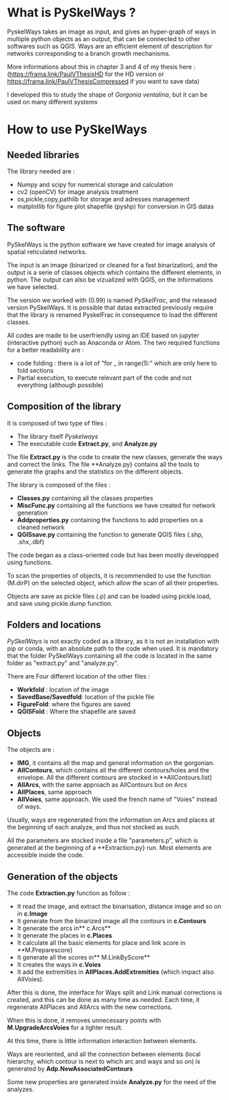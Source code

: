 # What is PySkelWays ?

PyskelWays takes an image as input, and gives an hyper-graph of ways in multiple python objects as an output, that can be connected to other softwares such as QGIS.
Ways are an efficient element of description for networks corresponding to a branch growth mechanisms. 

More informations about this in chapter 3 and 4 of my thesis here : (https://frama.link/PaulVThesisHD for the HD version or https://frama.link/PaulVThesisCompressed if you want to save data)

I developed this to study the shape of *Gorgonia ventalina*, but it can be used on many different systems

# How to use PySkelWays

## Needed libraries

The library needed are :
- Numpy and scipy for numerical storage and calculation
- cv2 (openCV) for image analysis treatment
- os,pickle,copy,pathlib for storage and adresses management
- matplotlib for figure plot
 shapefile (pyshp) for conversion in GIS datas


## The software

PySkelWays is the python software we have created for image analysis of spatial reticulated networks. 

The input is an image (binarized or cleaned for a fast binarization), and the output is a serie of classes objects which contains the different elements, in python. The output can also be vizualized with QGIS, on the informations we have selected. 

The version we worked with (0.99) is named *PySkelFrac*, and the released version PySkelWays. It is possible that datas extracted previously require that the library is renamed PyskelFrac in consequence to load the different classes. 

All codes are made to be userfriendly using an IDE based on jupyter (interactive python) such as Anaconda or Atom. The two required functions for a better readability are : 


- code folding : there is a lot of "for $\_$ in range(1):" which are only here to fold sections
- Partial execution, to execute relevant part of the code and not everything (although possible)


## Composition of the library

It is composed of two type of files :


- The library itself *Pyskelways*
- The executable code **Extract.py**, and **Analyze.py**


The file **Extract.py** is the code to create the new classes, generate the ways and correct the links. The file **Analyze.py} contains all the tools to generate the graphs and the statistics on the different objects.

The library is composed of the files : 


- **Classes.py** containing all the classes properties
- **MiscFunc.py** containing all the functions we have created for network generation
- **Addproperties.py** containing the functions to add properties on a cleaned network
- **QGISsave.py** containing the function to generate QGIS files (.shp, .shx,.dbf)


The code began as a class-oriented code but has been mostly developped using functions. 

To scan the properties of objects, it is recommended to use the function (M.dirP) on the selected object, which allow the scan of all their properties. 

Objects are save as pickle files (.p) and can be loaded using pickle.load, and save using pickle.dump function. 

## Folders and locations

*PySkelWays* is not exactly coded as a library, as it is not an installation with pip or conda, with an absolute path to the code when used. 
It is mandatory that the folder PySkelWays containing all the code is located in the same folder as "extract.py" and "analyze.py". 

There are Four different location of the other files : 

- **Workfold** : location of the image
- **SavedBase/Savedfold**: location of the pickle file
- **FigureFold**: where the figures are saved
- **QGISFold** : Where the shapefile are saved


## Objects

The objects are : 

- **IMG**, it contains all the map and general information on the gorgonian. 
- **AllContours**, which contains all the different contours/holes and the envelope. All the different contours are stocked in **AllContours.list}
- **AllArcs**, with the same approach as AllContours but on Arcs
- **AllPlaces**, same approach
- **AllVoies**, same approach. We used the french name of "Voies" instead of ways.


Usually, ways are regenerated from the information on Arcs and places at the beginning of each analyze, and thus not stocked as such. 


All the parameters are stocked inside a file "parameters.p", which is generated at the beginning of a **Extraction.py} run. Most elements are accessible inside the code. 

## Generation of the objects

The code **Extraction.py** function as follow : 


- It read the image, and extract the binarisation, distance image and so on in **c.Image**
- It generate from the binarized image all the contours in **c.Contours**
- It generate the arcs in** c.Arcs**
- It generate the places in **c.Places**
- It calculate all the basic elements for place and link score in **M.Preparescore}
- It generate all the scores in** M.LinkByScore**
- It creates the ways in **c.Voies**
- It add the extremities in **AllPlaces.AddExtremities** (which impact also AllVoies).


After this is done, the interface for Ways split and Link manual corrections is created, and this can be done as many time as needed. Each time, it regenerate AllPlaces and AllArcs with the new corrections. 

When this is done, it removes unnecessary points with **M.UpgradeArcsVoies** for a lighter result. 

At this time, there is little information interaction between elements. 

Ways are reoriented, and all the connection between elements (local hierarchy, which contour is next to which arc and ways and so on) is generated by **Adp.NewAssociatedContours**

Some new properties are generated inside **Analyze.py** for the need of the analyzes.
